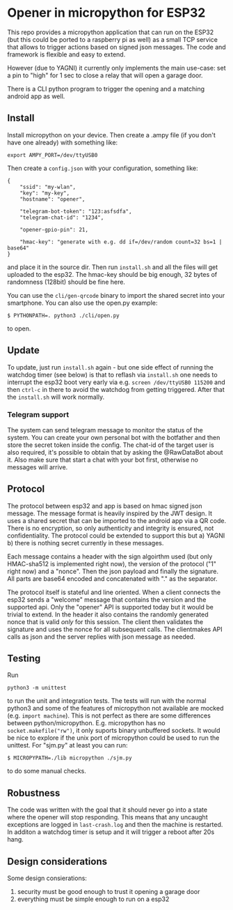 # Opener in micropython for ESP32

This repo provides a micropython application that can run on the ESP32
(but this could be ported to a raspberry pi as well) as a small TCP
service that allows to trigger actions based on signed json
messages. The code and framework is flexible and easy to extend.

However (due to YAGNI) it currently only implements the main use-case:
set a pin to "high" for 1 sec to close a relay that will open a garage
door.

There is a CLI python program to trigger the opening and a matching
android app as well.

## Install

Install micropython on your device. Then create a .ampy file (if you
don't have one already) with something like:
```
export AMPY_PORT=/dev/ttyUSB0
```

Then create a `config.json` with your configuration, something like:
```
{
    "ssid": "my-wlan",
    "key": "my-key",
    "hostname": "opener",

    "telegram-bot-token": "123:asfsdfa",
    "telegram-chat-id": "1234",

    "opener-gpio-pin": 21,

    "hmac-key": "generate with e.g. dd if=/dev/random count=32 bs=1 | base64"
}
```

and place it in the source dir. Then run `install.sh` and all the
files will get uploaded to the esp32. The hmac-key should be big
enough, 32 bytes of randomness (128bit) should be fine here.

You can use the `cli/gen-qrcode` binary to import the shared secret
into your smartphone. You can also use the open.py example:
```
$ PYTHONPATH=. python3 ./cli/open.py
```
to open.

## Update

To update, just run `install.sh` again - but one side effect of
running the watchdog timer (see below) is that to reflash via
`install.sh` one needs to interrupt the esp32 boot very early via
e.g. `screen /dev/ttyUSB0 115200` and then `ctrl-c` in there to avoid
the watchdog from getting triggered. After that the `install.sh` will
work normally.

### Telegram support

The system can send telegram message to monitor the status of
the system. You can create your own personal bot with the
botfather and then store the secret token inside the config.
The chat-id of the target user is also required, it's possible
to obtain that by asking the @RawDataBot about it. Also make
sure that start a chat with your bot first, otherwise no
messages will arrive.

## Protocol

The protocol between esp32 and app is based on hmac signed json
message. The message format is heavily inspired by the JWT design. It
uses a shared secret that can be imported to the android app via a QR
code. There is no encryption, so only authenticity and integrity is
ensured, not confidentiality. The protocol could be extended to
support this but a) YAGNI b) there is nothing secret currently in
these messages.

Each message contains a header with the sign algoirthm used (but only
HMAC-sha512 is implemented right now), the version of the protocol
("1" right now) and a "nonce". Then the json payload and finally the
signature. All parts are base64 encoded and concatenated with "." as
the separator.

The protocol itself is stateful and line oriented. When a client
connects the esp32 sends a "welcome" message that contains the version
and the supported api. Only the "opener" API is supported today but it
would be trivial to extend.  In the header it also contains the
randomly generated nonce that is valid *only* for this session. The
client then validates the signature and uses the nonce for all
subsequent calls. The clientmakes API calls as json and the server
replies with json message as needed.

## Testing

Run
```
python3 -m unittest
```

to run the unit and integration tests.  The tests will run with the
normal python3 and some of the features of micropython not available
are mocked (e.g. `import machine`). This is not perfect as there are
some differences between python/micropython. E.g. micropython has no
`socket.makefile("rw")`, it only suports binary unbuffered sockets. It
would be nice to explore if the unix port of micropython could be used
to run the unittest. For "sjm.py" at least you can run:
```
$ MICROPYPATH=./lib micropython ./sjm.py
```
to do some manual checks.

## Robustness

The code was written with the goal that it should never go into
a state where the opener will stop responding. This means that
any uncaught exceptions are logged in `last-crash.log` and then
the machine is restarted. In additon a watchdog timer is setup
and it will trigger a reboot after 20s hang.


## Design considerations

Some design consierations:
1. security must be good enough to trust it opening a garage door
1. everything must be simple enough to run on a esp32

